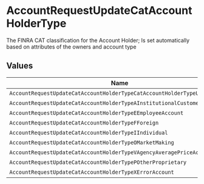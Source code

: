 # AccountRequestUpdateCatAccountHolderType

The FINRA CAT classification for the Account Holder; Is set automatically based on attributes of the owners and account type


## Values

| Name                                                                      | Value                                                                     |
| ------------------------------------------------------------------------- | ------------------------------------------------------------------------- |
| `AccountRequestUpdateCatAccountHolderTypeCatAccountHolderTypeUnspecified` | CAT_ACCOUNT_HOLDER_TYPE_UNSPECIFIED                                       |
| `AccountRequestUpdateCatAccountHolderTypeAInstitutionalCustomer`          | A_INSTITUTIONAL_CUSTOMER                                                  |
| `AccountRequestUpdateCatAccountHolderTypeEEmployeeAccount`                | E_EMPLOYEE_ACCOUNT                                                        |
| `AccountRequestUpdateCatAccountHolderTypeFForeign`                        | F_FOREIGN                                                                 |
| `AccountRequestUpdateCatAccountHolderTypeIIndividual`                     | I_INDIVIDUAL                                                              |
| `AccountRequestUpdateCatAccountHolderTypeOMarketMaking`                   | O_MARKET_MAKING                                                           |
| `AccountRequestUpdateCatAccountHolderTypeVAgencyAveragePriceAccount`      | V_AGENCY_AVERAGE_PRICE_ACCOUNT                                            |
| `AccountRequestUpdateCatAccountHolderTypePOtherProprietary`               | P_OTHER_PROPRIETARY                                                       |
| `AccountRequestUpdateCatAccountHolderTypeXErrorAccount`                   | X_ERROR_ACCOUNT                                                           |